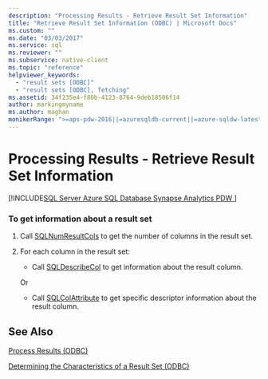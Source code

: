```yaml
---
description: "Processing Results - Retrieve Result Set Information"
title: "Retrieve Result Set Information (ODBC) | Microsoft Docs"
ms.custom: ""
ms.date: "03/03/2017"
ms.service: sql
ms.reviewer: ""
ms.subservice: native-client
ms.topic: "reference"
helpviewer_keywords: 
  - "result sets [ODBC]"
  - "result sets [ODBC], fetching"
ms.assetid: 34f235e4-f80b-4123-8764-9deb18506f14
author: markingmyname
ms.author: maghan
monikerRange: ">=aps-pdw-2016||=azuresqldb-current||=azure-sqldw-latest||>=sql-server-2016||>=sql-server-linux-2017||=azuresqldb-mi-current"
---
```

# Processing Results - Retrieve Result Set Information
[!INCLUDE[SQL Server Azure SQL Database Synapse Analytics PDW ](../../includes/applies-to-version/sql-asdb-asdbmi-asa-pdw.md)]

    
### To get information about a result set  
  
1.  Call [SQLNumResultCols](../../relational-databases/native-client-odbc-api/sqlnumresultcols.md) to get the number of columns in the result set.  
  
2.  For each column in the result set:  
  
    -   Call [SQLDescribeCol](../../relational-databases/native-client-odbc-api/sqldescribecol.md) to get information about the result column.  
  
     Or  
  
    -   Call [SQLColAttribute](../../relational-databases/native-client-odbc-api/sqlcolattribute.md) to get specific descriptor information about the result column.  
  
## See Also  
[Process Results &#40;ODBC&#41;](../../relational-databases/native-client-odbc-how-to/processing-results-process-results.md)

[Determining the Characteristics of a Result Set &#40;ODBC&#41;](../../relational-databases/native-client-odbc-results/determining-the-characteristics-of-a-result-set-odbc.md)  
  
  
